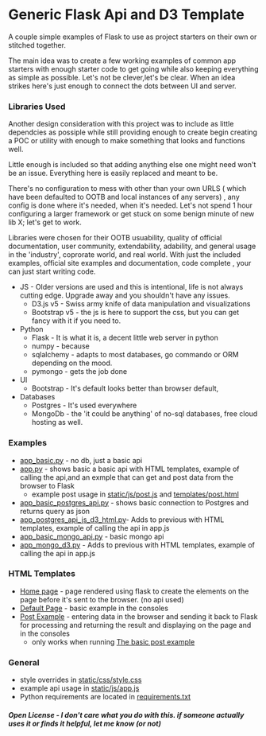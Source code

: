 # Generic Flask Api and D3 Template
A couple simple examples of Flask to use as project starters on their own or stitched together.

The main idea was to create a few working examples of common app starters with enough starter code to get going while also keeping everything as simple as possible. Let's not be clever,let's be clear. When an idea strikes here's just enough to connect the dots between UI and server.

### Libraries Used
Another design consideration with this project was to include as little dependcies as possiple while still providing enough to create begin creating a POC or utility with enough to make something that looks and functions well.

Little enough is included so that adding anything else one might need won't be an issue. Everything here is easily replaced and meant to be.

There's no configuration to mess with other than your own URLS ( which have been defaulted to OOTB and local instances of any servers) , any config is done where it's needed, when it's needed. Let's not spend 1 hour configuring a larger framework or get stuck on some benign minute of new lib X; let's get to work.

Libraries were chosen for their OOTB usuability, quality of official documentation, user community, extendability, adability, and general usage in the 'industry', coprorate world, and real world. With just the included examples, official site examples and documentation, code complete , your can just start writing code.

- JS - Older versions are used and this is intentional, life is not always cutting edge. Upgrade away and you shouldn't have any issues.
    - D3.js v5 - Swiss army knife of data manipulation and visualizations
    - Bootstrap v5 - the js is here to support the css, but you can get fancy with it if you need to.
- Python
    - Flask - It is what it is, a decent little web server in python
    - numpy - because
    - sqlalchemy - adapts to most databases, go commando or ORM depending on the mood.
    - pymongo - gets the job done
- UI
    - Bootstrap - It's default looks better than browser default,
- Databases
    - Postgres - It's used everywhere
    - MongoDb - the 'it could be anything' of no-sql databases, free cloud hosting as well.

### Examples
+ [app_basic.py](app%5Fbasic.py) - no db, just a basic api
+ [app.py](app.py) - shows basic a basic api with HTML templates, example of calling the api,and an exmple that can get and post data from the browser to Flask
    - example post usage in [static/js/post.js](static/js/post.js) and [templates/post.html](templates/post.html)
+ [app_basic_postgres_api.py](app_basic_postgres_api.py) - shows basic connection to Postgres and returns query as json
+ [app_postgres_api_js_d3_html.py](app_postgres_api_js_d3_html.py)- Adds to previous with HTML templates, example of calling the api in app.js
+ [app_basic_mongo_api.py](app_basic_mongo_api.py) - basic mongo api
+ [app_mongo_d3.py](app_mongo_api_js_d3_html.py)  - Adds to previous with HTML templates, example of calling the api in app.js
### HTML Templates
+ [Home page](templates/home.html) - page rendered using flask to create the elements on the page before it's sent to the browser. (no api used)
+ [Default Page](templates/index.html) - basic example in the consoles
+ [Post Example](templates/post.html) - entering data in the browser and sending it back to Flask for processing and returning the result and displaying on the page and in the consoles
    - only works when running [The basic post example](app.py)
### General
+ style overrides in [static/css/style.css](static/css/style.css)
+ example api usage in [static/js/app.js](static/js/app.js)
+ Python requirements are located in [requirements.txt](requirements.txt)

##### Open License - I don't care what you do with this. if someone actually uses it or finds it helpful, let me know (or not)
